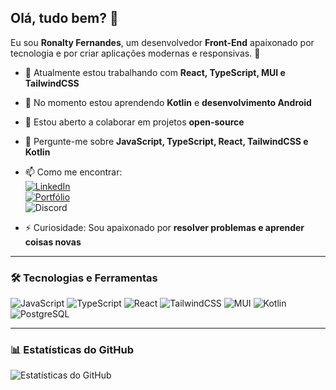 ## Olá, tudo bem? 👋

Eu sou **Ronalty Fernandes**, um desenvolvedor **Front-End** apaixonado por tecnologia e por criar aplicações modernas e responsivas. 🚀  

- 🔭 Atualmente estou trabalhando com **React, TypeScript, MUI e TailwindCSS**  
- 🌱 No momento estou aprendendo **Kotlin** e **desenvolvimento Android**  
- 👯 Estou aberto a colaborar em projetos **open-source**  
- 💬 Pergunte-me sobre **JavaScript, TypeScript, React, TailwindCSS e Kotlin**  
- 📫 Como me encontrar:  
  [![LinkedIn](https://img.shields.io/badge/LinkedIn-0077B5?style=for-the-badge&logo=linkedin&logoColor=white)](https://www.linkedin.com/in/ronaltyfernandes)  
  [![Portfólio](https://img.shields.io/badge/Portfólio-000?style=for-the-badge&logo=vercel&logoColor=white)](https://ronaltyfernandes.dev)  
  ![Discord](https://img.shields.io/badge/Discord-000?style=for-the-badge&logo=discord&logoColor=7289DA)  

- ⚡ Curiosidade: Sou apaixonado por **resolver problemas e aprender coisas novas**  

---

### 🛠️ Tecnologias e Ferramentas
![JavaScript](https://img.shields.io/badge/JavaScript-F7DF1E?style=flat&logo=javascript&logoColor=black)
![TypeScript](https://img.shields.io/badge/TypeScript-3178C6?style=flat&logo=typescript&logoColor=white)
![React](https://img.shields.io/badge/React-20232A?style=flat&logo=react&logoColor=61DAFB)
![TailwindCSS](https://img.shields.io/badge/TailwindCSS-06B6D4?style=flat&logo=tailwindcss&logoColor=white)
![MUI](https://img.shields.io/badge/MUI-007FFF?style=flat&logo=mui&logoColor=white)
![Kotlin](https://img.shields.io/badge/Kotlin-0095D5?style=flat&logo=kotlin&logoColor=white)
![PostgreSQL](https://img.shields.io/badge/PostgreSQL-316192?style=flat&logo=postgresql&logoColor=white)

---

### 📊 Estatísticas do GitHub
![Estatísticas do GitHub](https://github-readme-stats.vercel.app/api?username=ronaltyfernandes&show_icons=true&theme=tokyonight)
